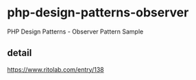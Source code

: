# php-design-patterns-observer
PHP Design Patterns - Observer Pattern Sample

## detail
https://www.ritolab.com/entry/138
